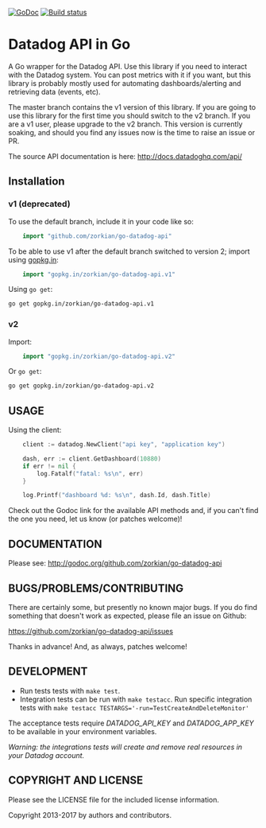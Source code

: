 [![GoDoc](http://img.shields.io/badge/godoc-reference-blue.svg)](http://godoc.org/github.com/zorkian/go-datadog-api)
[![Build
status](https://travis-ci.org/zorkian/go-datadog-api.svg)](https://travis-ci.org/zorkian/go-datadog-api)

# Datadog API in Go

A Go wrapper for the Datadog API. Use this library if you need to interact with the Datadog system. You can post metrics
with it if you want, but this library is probably mostly used for automating dashboards/alerting and retrieving data
(events, etc).

The master branch contains the v1 version of this library. If you are going to use this library for the first time you
should switch to the v2 branch. If you are a v1 user, please upgrade to the v2 branch. This version is currently soaking,
and should you find any issues now is the time to raise an issue or PR.

The source API documentation is here: <http://docs.datadoghq.com/api/>

## Installation
### v1 (deprecated)
 To use the default branch, include it in your code like so:
```go
    import "github.com/zorkian/go-datadog-api"
```
To be able to use v1 after the default branch switched to version 2; import using [gopkg.in](http://labix.org/gopkg.in):
```go
    import "gopkg.in/zorkian/go-datadog-api.v1"
```

Using `go get`:
```bash
go get gopkg.in/zorkian/go-datadog-api.v1
```
### v2
Import:
```go
    import "gopkg.in/zorkian/go-datadog-api.v2"
```

Or `go get`:
```bash
go get gopkg.in/zorkian/go-datadog-api.v2
```
## USAGE
Using the client:
```go
    client := datadog.NewClient("api key", "application key")

    dash, err := client.GetDashboard(10880)
    if err != nil {
        log.Fatalf("fatal: %s\n", err)
    }

    log.Printf("dashboard %d: %s\n", dash.Id, dash.Title)
```

Check out the Godoc link for the available API methods and, if you can't find the one you need,
let us know (or patches welcome)!

## DOCUMENTATION

Please see: <http://godoc.org/github.com/zorkian/go-datadog-api>

## BUGS/PROBLEMS/CONTRIBUTING

There are certainly some, but presently no known major bugs. If you do
find something that doesn't work as expected, please file an issue on
Github:

<https://github.com/zorkian/go-datadog-api/issues>

Thanks in advance! And, as always, patches welcome!

## DEVELOPMENT
* Run tests tests with `make test`.
* Integration tests can be run with `make testacc`. Run specific integration tests with `make testacc TESTARGS='-run=TestCreateAndDeleteMonitor'`

The acceptance tests require _DATADOG_API_KEY_ and _DATADOG_APP_KEY_ to be available
in your environment variables.

*Warning: the integrations tests will create and remove real resources in your Datadog account.*

## COPYRIGHT AND LICENSE

Please see the LICENSE file for the included license information.

Copyright 2013-2017 by authors and contributors.